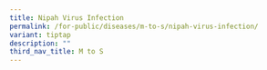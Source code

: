 ```yaml
---
title: Nipah Virus Infection
permalink: /for-public/diseases/m-to-s/nipah-virus-infection/
variant: tiptap
description: ""
third_nav_title: M to S
---
```

